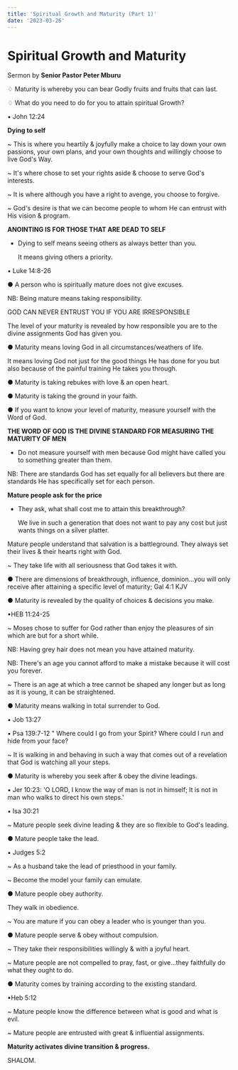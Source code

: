 ```yaml
---
title: 'Spiritual Growth and Maturity (Part 1)'
date: '2023-03-26'
---
```


# Spiritual Growth and Maturity


Sermon by **Senior Pastor Peter Mburu**



♢ Maturity is whereby you can bear Godly fruits and fruits that can last.

♢ What do you need to do for you to attain spiritual Growth?

▪ John 12:24

**Dying to self**

~ This is where you heartily & joyfully make a choice to lay down your own passions, your own plans, and your own thoughts and willingly choose to live God's Way.

~ It's where chose to set your rights aside & choose to serve God's interests.

~ It is where although you have a right to avenge, you choose to forgive.

~ God's desire is that we can become people to whom He can entrust with His vision & program.

**ANOINTING IS FOR THOSE THAT ARE DEAD TO SELF**

- Dying to self means seeing others as always better than you.

	It means giving others a priority.

  
▪ Luke 14:8-26

● A person who is spiritually mature does not give excuses.

 NB: Being mature means taking responsibility.

GOD CAN NEVER ENTRUST YOU IF YOU ARE IRRESPONSIBLE

 The level of your maturity is revealed by how responsible you are to the divine assignments God has given you.

  

● Maturity means loving God in all circumstances/weathers of life.

It means loving God not just for the good things He has done for you but also because of the painful training He takes you through.

● Maturity is taking rebukes with love & an open heart.

● Maturity is taking the ground in your faith.

● If you want to know your level of maturity, measure yourself with the Word of God.

  
**THE WORD OF GOD IS THE DIVINE STANDARD FOR MEASURING THE MATURITY OF MEN**

- Do not measure yourself with men because God might have called you to something greater than them.

NB: There are standards God has set equally for all believers but there are standards He has specifically set for each person.

  

**Mature people ask for the price**

- They ask, what shall cost me to attain this breakthrough?

	 We live in such a generation that does not want to pay any cost but just wants things on a silver platter.
     
Mature people understand that salvation is a battleground.
They always set their lives & their hearts right with God.

~ They take life with all seriousness that God takes it with.

  

● There are dimensions of breakthrough, influence, dominion...you will only receive after attaining a specific level of maturity; Gal 4:1 KJV

  

● Maturity is revealed by the quality of choices & decisions you make.

▪HEB 11:24-25

~ Moses chose to suffer for God rather than enjoy the pleasures of sin which are but for a short while.

  

NB: Having grey hair does not mean you have attained maturity.

  

NB: There's an age you cannot afford to make a mistake because it will cost you forever.

~ There is an age at which a tree cannot be shaped any longer but as long as it is young, it can be straightened.

  

● Maturity means walking in total surrender to God.

▪ Job 13:27

▪ Psa 139:7-12 " Where could I go from your Spirit? Where could I run and hide from your face?

~ It is walking in and behaving in such a way that comes out of a revelation that God is watching all your steps.

  

● Maturity is whereby you seek after & obey the divine leadings.

▪ Jer 10:23: 'O LORD, I know the way of man is not in himself; It is not in man who walks to direct his own steps.'

▪ Isa 30:21

~ Mature people seek divine leading & they are so flexible to God's leading.

  

● Mature people take the lead.

▪ Judges 5:2

~ As a husband take the lead of priesthood in your family.

~ Become the model your family can emulate.

  

● Mature people obey authority.

They walk in obedience.

~ You are mature if you can obey a leader who is younger than you.

  

● Mature people serve & obey without compulsion.

~ They take their responsibilities willingly & with a joyful heart.

~ Mature people are not compelled to pray, fast, or give...they faithfully do what they ought to do.

  

● Maturity comes by training according to the existing standard.

▪Heb 5:12

~ Mature people know the difference between what is good and what is evil.

~ Mature people are entrusted with great & influential assignments.

  

**Maturity activates divine transition & progress.**

SHALOM.